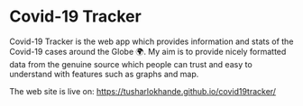 # Covid-19 Tracker 

Covid-19 Tracker is the web app which provides information and stats of the Covid-19 cases around the Globe 🌍. 
My aim is to provide nicely formatted data from the genuine source which people can trust and easy to understand with features such as graphs and map.

The web site is live on: https://tusharlokhande.github.io/covid19tracker/
